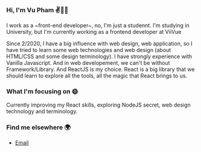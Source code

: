 ### Hi, I'm Vu Pham ✌👨‍💻

I work as a ~front-end developer~, no, I'm just a studennt. I'm studying in University, but I'm currently working as a frontend developer at ViiVue

Since 2/2020, I have a big influence with web design, web application, so I have tried to learn some web technologies and web design (about HTML/CSS and some design terminology). I have strongly experience with Vanilla Javascript. And in web developement, we can't be without Framework/Library. And ReactJS is my choice. React is a big library that we should learn to explore all the tools, all the magic that React brings to us.

### What I'm focusing on 🌞
Currently improving my React skills, exploring NodeJS secret, web design technology and terminology.

### Find me elsewhere 🌍
- <a href="mailto:vupham.job@gmail.com">Email</a>
